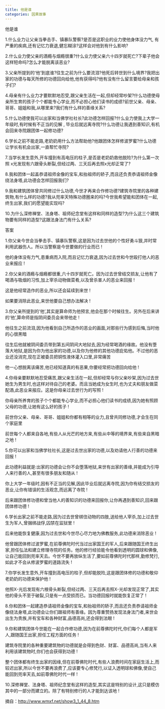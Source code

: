 ```yaml
---
title: 他是谁
categories: 因果故事
---
```


	   
他是谁

1.什么业力让父亲当拳击手、镇暴队警察?是否是这职业的业力使他身体没力气, 有严重的疾病,还有记忆力衰退,健忘糊涂?这样会对他到有什么影响?

2.什么业力使父亲的酒瘾与烟瘾很重?什么业力使父亲六十四岁就死亡?下辈子他会这样短命吗?怎么才能脱离该恶业?

3.父亲所提到的‘他’到底谁?往生之前为什么要流泪?他死后转世到什么境界?我把出家的功德与每天所修的功德回向给他,他有获得吗?他有没有什么留言要给母亲和孩子们?

4.母亲有什么业力才要默默地忍受,跟父亲生活在一起,但却经常吵架?什么功德使母亲所生育的孩子个个都能专心学业,而不必担心他们读书的成绩?前世父亲、母亲、哥哥、姐姐和我,从哪里来?我们有什么样的善缘关系?

5.什么功德使我可以出家和当佛学社社长?此功德怎样回报?什么业力使我上大学一年级时,有时候有不正当的见解 , 毕业后就远离寺院?什么功德让我遇到善知识,有机会回来寺院跟团体一起修功德?

6.学长之前不能走路,老奶奶用什么方法帮助他?他跟团体怎样修波罗蜜?什么功德让学长有机会出家,一直帮忙寺院?

7.当学长发生意外,开车撞到有高电压的柱子,是否是老奶奶救他脱险?为什么第一次照 x光发现有六跟骨头断裂,但经过两、三天后再去照x光却正常了?

8.我和团体一起盖恭请祖师金像的宝车,和抬祖师的轿子,而且还负责恭请祖师金像绕法身塔,此功德会怎样回报我们?

9.我和建筑团体曾共同修过什么功德,今世才再来合作修功德?建筑寺院里的各种建筑物,有什么样的功德?我从兜率天特殊功德圈来的吗?今世我希望能和团体在一起,终生出家,我们的愿望能实现吗?

10.为什么深修禅堂、法身塔、祖师纪念堂有这样和同样的造型?为什么这三个建筑物要有同样的造型?这跟法身法门有什么关系?

答案

1.你父亲今世会当拳击手、镇暴队警察,这是因为过去世他的个性好勇斗狠,并时常利用武器伤人。所以当警察是今世要做的行业而已 !

他的身体没有力气,患重病而入院,而且记忆力衰退,因为过去世和今世殴打他人的恶业来报应 !

2.你父亲的酒瘾与烟瘾都很重,六十四岁就死亡。因为过去世曾结交损友,让他有了喝酒与吸烟的习性,加上宰杀动物做菜肴,以及曾杀害人的恶业来回报 !

这是他经常造作的恶业,所以还会延续到来世 !

如果要消除此恶业,来世他要自己想办法解决 !

3.你父亲所提到的‘他’,其实是算命师为他预言,他会在那个时候往生。另外在后来讲的‘他’,算命师是指阴间委员会来带他走 !

他往生之前流泪,因为他看到自己所造作的恶业的画面,对那些行为感到后悔,当时他的心很黑暗

往生后他就被阴间委员带到第五间阴间大地狱去,因为经常喝酒的缘故。他没有堕落大地狱,是因为你为他出家的功德,以及你为他修的其他功德庇佑他。不过他的恶业还没消完,现在正被委员把铜性液体灌入口里,非常痛苦

他一心想脱离该痛苦,他已经知道真的有恶果,你要经常把功德回向给他 !

4.你母亲要默默地忍受痛苦,跟父亲生活在一起,但却经常与你父亲吵架,因为过去世她生为男生时,也这样对待自己的老婆。而且当她成为女生时,也为丈夫和朋友做菜配酒,此恶业来报应。这是你母亲过去世行为的写照 !

你母亲所养育的孩子个个都能专心学业,而不必担心他们读书的成绩,因为她有照顾父母的功德,让她有这么好的孩子 !

前世你父亲、母亲、哥哥、姐姐和你都有相等的业力,且曾共同修功德,才会生在同个家庭里

前世每个人都来自各地,有些人从光芒的地方来,有些从中等的境界来,有些来自黑暗之地 !

5.你可以出家和当佛学社社长,这是过去世出家的功德,以及劝请他人行善的功德来回报 !

此功德利益就是:出家的功德会让你不会堕落地狱,来世有出家的善缘,并能成为引导人来行善的人,甚至有很多朋友和随从 !

你上大学一年级时,因有不正当的见解,因此毕业后就远离寺院,因为你有结交损友的恶业,让你有错误的生活观念,而远离了寺院 !

后来跟团体修功德和曾当他人的善知识的功德来回报你,让你再遇到善知识,回来跟团体修功德 !

6.学长出家之前不能走路,因为过去世曾绑住动物的四肢,送给他人宰杀,加上过去世生为军人,曾捆绑战俘,囚禁在监狱里 !

后来他能恢复健康,因为过去世和今世尽心尽力地为佛教服务,此功德来消除恶业 !

他曾跟团体修过波罗蜜,在前尊佛陀时代当过出家国王的军人,后来跟随国王终生出家,担任弘法和建立修理寺院的任务。他的修行经验能令他看到透明的圆球和佛像,让自己能回到兜率天去。今世不要再放纵生活了,要如前尊佛陀时代那样,勤修梵行,如此才不会从修波罗蜜的道路流失 !

7.你学长发生意外,开车撞到高电压的柱子,但却能脱险,这是跟团体修的功德和敬仰老奶奶的功德来保护他 !

他照X-光后发现有六根骨头断裂,但经过两、三天后再去照X-光却发现正常了,其实他的骨头不至于破裂,只是有一点受损而已。当功德回报时就能恢复正常了 !

8.你和团体一起建造恭请祖师金像的宝车,和抬祖师的轿子,而且还负责恭请祖师金像绕法身塔,此功德会让你们跟祖师有善缘。因为尊重赞扬发现法身法门者,来世会出生为贵族,并有宝车和各种财富,品德高尚,还会得到法眼 !

9.你和建筑团体今世能在一起合作修功德,因为在前尊佛陀时代,你们每个人都是军人,跟随国王出家,担任工程方面的任务 !

建筑寺院里的各种重要建筑物的功德就是会得到色财、财富、品德高尚,当有人来利用该建筑物时,你们也会获得到功德 !

整个团体都有终生出家的因缘,但在前尊佛陀时代,有些人浪费时间在家庭生活上,而较迟出家,所以今世不要再浪费了,应该要专心修梵行,以证入透明球和佛像,使自己能回到兜率天去,如前尊佛陀时代一样 !

10.深修禅堂、法身塔、祖师纪念堂有这样的造型,其实这是特别的设计,这只是模仿其中的一部分而建立的。除了有特别修行的人才能到达该地 !


摘自：http://www.wmxf.net/show3_1_44_8.htm